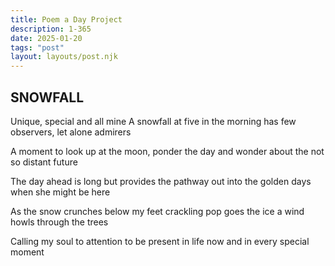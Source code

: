 ```yaml
---
title: Poem a Day Project
description: 1-365
date: 2025-01-20
tags: "post"
layout: layouts/post.njk
---
```


## SNOWFALL

Unique, special and all mine
A snowfall at five in the morning
has few observers, let alone admirers

A moment to look up at the moon,
ponder the day 
and wonder about the not so distant future

The day ahead is long
but provides the pathway out
into the golden days when she might be here

As the snow crunches below my feet
crackling pop goes the ice
a wind howls through the trees

Calling my soul to attention
to be present
in life now and in every special moment
